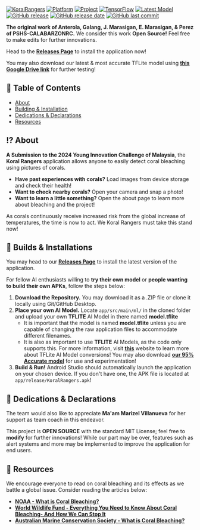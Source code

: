 [![KoralRangers](https://drive.google.com/uc?export=view&id=1kB6jk-yngh4NAxV2QBIC6g7N5aTIjC-Q)](https://github.com/GGGalang/KoralRangers)
[![Platform](https://img.shields.io/badge/OS-Android-green)](#)
[![Project](https://img.shields.io/badge/YIC_Status-Submitted-green)](#)
[![TensorFlow](https://img.shields.io/badge/TensorFlow-2.15.0-orange)](#)
[![Latest Model](https://img.shields.io/badge/Latest_Model-95Percent_Accurate-green)](https://drive.google.com/file/d/1do-eYXFRqS7pzwgHCiVvERrCsht3fbVa/view?usp=drive_link)
[![GitHub release](https://img.shields.io/github/v/release/GGGalang/KoralRangers)](#)
[![GitHub release date](https://img.shields.io/github/release-date/GGGalang/KoralRangers)](#)
[![GitHub last commit](https://img.shields.io/github/last-commit/GGGalang/KoralRangers)](#)

**The original work of Anterola, Galang, J. Marasigan, E. Marasigan, & Perez of PSHS-CALABARZONRC.**
We consider this work **__Open Source!__** Feel free to make edits for further innovations.

Head to the **[Releases Page](https://github.com/GGGalang/KoralRangers/releases)** to install the application now!

You may also download our latest & most accurate TFLite model using **[this Google Drive link](https://drive.google.com/file/d/1do-eYXFRqS7pzwgHCiVvERrCsht3fbVa/view?usp=drive_link)** for further testing!

## 📌 Table of Contents
- [About](#-about)
- [Building & Installation](#-builds)
- [Dedications & Declarations](#-dedications)
- [Resources](#-resources)


## ⁉️ About
**A Submission to the 2024 Young Innovation Challenge of Malaysia**, the **Koral Rangers** application allows anyone to easily detect coral bleaching using pictures of corals.
- **Have past experiences with corals?** Load images from device storage and check their health!
- **Want to check nearby corals?** Open your camera and snap a photo!
- **Want to learn a little something?** Open the about page to learn more about bleaching and the project!

As corals continuously receive increased risk from the global increase of temperatures, the time is now to act. We Koral Rangers must take this stand now!


## 🔨 Builds & Installations
You may head to our **[Releases Page](https://github.com/GGGalang/KoralRangers/releases)** to install the latest version of the application.

For fellow AI enthusiasts willing to **try their own model** or **people wanting to build their own APKs**, follow the steps below:
1. **Download the Repository.** You may download it as a .ZIP file or clone it locally using Git/GitHub Desktop.
2. **Place your own AI Model.** Locate ```app/src/main/ml/``` in the cloned folder and upload your own **TFLITE** AI Model in there named **model.tflite**
   - It is important that the model is named **model.tflite** unless you are capable of changing the raw application files to accommodate different filenames.
   - It is also as important to use **TFLITE** AI Models, as the code only supports this. For more information, visit **[this](https://ai.google.dev/edge/litert/models/convert_tf)** website to learn more about TFLite AI Model conversions! You may also download **[our 95% Accurate model](https://drive.google.com/file/d/1do-eYXFRqS7pzwgHCiVvERrCsht3fbVa/view?usp=drive_link)** for use and experimentation!
3. **Build & Run!** Android Studio should automatically launch the application on your chosen device. If you don't have one, the APK file is located at ```app/release/KoralRangers.apk```!


## 🌸 Dedications & Declarations
The team would also like to appreciate **Ma'am Marizel Villanueva** for her support as team coach in this endeavor.

This project is **OPEN SOURCE** with the standard MIT License; feel free to **modify** for further innovations! While our part may be over, features such as alert systems and more may be implemented to improve the application for end users.


## 📖 Resources
We encourage everyone to read on coral bleaching and its effects as we battle a global issue. Consider reading the articles below:
- **[NOAA - What is Coral Bleaching?](https://oceanservice.noaa.gov/facts/coral_bleach.htm)**
- **[World Wildlife Fund - Everything You Need to Know About Coral Bleaching- And How We Can Stop It](https://www.worldwildlife.org/pages/everything-you-need-to-know-about-coral-bleaching-and-how-we-can-stop-it)**
- **[Australian Marine Conservation Society - What is Coral Bleaching?](https://www.marineconservation.org.au/coral-bleaching/)**

